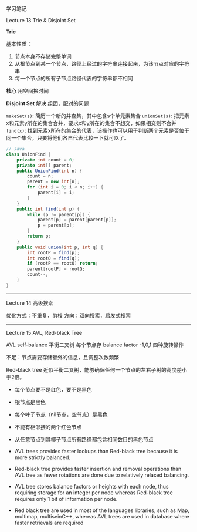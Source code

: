 学习笔记

Lecture 13 Trie & Disjoint Set

**Trie**

基本性质：
1. 节点本身不存储完整单词
2. 从根节点到某一个节点，路径上经过的字符串连接起来，为该节点对应的字符串
3. 每一个节点的所有子节点路径代表的字符串都不相同

**核心**
用空间换时间


**Disjoint Set**
解决 组团，配对的问题 


`makeSet(s)`: 简历一个新的并查集，其中包含s个单元素集合
`unionSet(s)`: 把元素x和元素y所在的集合合并，要求x和y所在的集合不想交，如果相交则不合并
`find(x)`: 找到元素x所在的集合的代表，该操作也可以用于判断两个元素是否位于同一个集合，只要将他们各自代表比较一下就可以了。

```java
// Java
class UnionFind { 
	private int count = 0; 
	private int[] parent; 
	public UnionFind(int n) { 
		count = n; 
		parent = new int[n]; 
		for (int i = 0; i < n; i++) { 
			parent[i] = i;
		}
	} 
	public int find(int p) { 
		while (p != parent[p]) { 
			parent[p] = parent[parent[p]]; 
			p = parent[p]; 
		}
		return p; 
	}
	public void union(int p, int q) { 
		int rootP = find(p); 
		int rootQ = find(q); 
		if (rootP == rootQ) return; 
		parent[rootP] = rootQ; 
		count--;
	}
}

```
---

Lecture 14 高级搜索

优化方式：不重复，剪枝
方向：双向搜索，启发式搜索

---
Lecture 15 AVL, Red-black Tree

AVL
self-balance
平衡二叉树
每个节点存 balance factor -1,0,1
四种旋转操作

不足：节点需要存储额外的信息，且调整次数频繁

Red-black tree
近似平衡二叉树，能够确保任何一个节点的左右子树的高度差小于2倍。
* 每个节点要不是红色，要不是黑色
* 根节点是黑色
* 每个叶子节点（nil节点，空节点）是黑色
* 不能有相邻接的两个红色节点
* 从任意节点到其椰子节点所有路径都包含相同数目的黑色节点 

* AVL trees provides faster lookups than Red-black tree because it is more strictly balanced.
* Red-black tree provides faster insertion and removal operations than AVL tree as fewer rotations are done due to relatively relaxed balancing.
* AVL tree stores balance factors or heights with each node, thus requiring storage for an integer per node whereas Red-black tree requires only 1 bit of information per node.
* Red black tree are used in most of the languages libraries, such as Map, multimap, multiseinC++, whereas AVL trees are used in database where faster retrievals are required